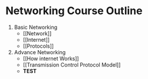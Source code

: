 # Networking Course Outline

1. Basic Networking
	- [[Network]]
	- [[Internet]]
	- [[Protocols]] 
2. Advance Networking
	 - [[How internet Works]]
	 - [[Transmission  Control Protocol Model]]
	 - **TEST** 
